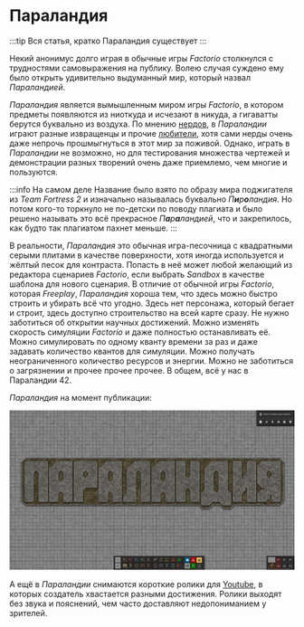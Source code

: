 # Параландия

:::tip Вся статья, кратко
Параландия существует
:::

Некий анонимус долго играя в обычные игры *Factorio* столкнулся с трудностями самовыражения на публику. Волею случая суждено ему было открыть удивительно выдуманный мир, который назвал *Параландией*.

*Параландия* является вымышленным миром игры *Factorio*, в котором предметы появляются из ниоткуда и исчезают в никуда, а гигаватты берутся буквально из воздуха. По мнению [нердов](NerdsVsGeeks.md#народные-деффутаты), в *Параландии* играют разные извращенцы и прочие [любители](NerdsVsGeeks.md#озабоченные-гигагерцами-и-тэрафлопсами), хотя сами нерды очень даже непрочь прошмыгнуться в этот мир за поживой. Однако, играть в *Параландии* не возможно, но для тестирования множества чертежей и демонстрации разных творений очень даже приемлемо, чем многие и пользуются.

:::info На самом деле
Название было взято по образу мира поджигателя из *Team Fortress 2* и изначально называлась буквально *П**и**р**о**ландия*. Но потом кого-то торкнуло не по-детски по поводу плагиата и было решено называть это всё прекрасное *П**а**р**а**ландией*, что и закрепилось, как будто так плагиатом пахнет меньше.
:::

В реальности, *Параландия* это обычная игра-песочница с квадратными серыми плитами в качестве поверхности, хотя иногда используется и жёлтый песок для контраста. Попасть в неё может любой желающий из редактора сценариев *Factorio*, если выбрать *Sandbox* в качестве шаблона для нового сценария. В отличие от обычной игры *Factorio*, которая *Freeplay*, *Параландия* хороша тем, что здесь можно быстро строить и убирать всё что угодно. Здесь нет персонажа, который бегает и строит, здесь доступно строительство на всей карте сразу. Не нужно заботиться об открытии научных достижений. Можно изменять скорость симуляции *Factorio* и даже полностью останавливать её. Можно симулировать по одному кванту времени за раз и даже задавать количество квантов для симуляции. Можно получать неограниченного количество ресурсов и энергии. Можно не заботиться о загрязнении и прочее прочее прочее. В общем, всё у нас в Параландии 42.

*Параландия* на момент публикации:

*![Параландия в Factorio](../_images/Additionals/Paraland.01.jpg)*

А ещё в *Параландии* снимаются короткие ролики для [Youtube](https://www.youtube.com/@AwesomeFactorio/shorts), в которых создатель хвастается разными достижения. Ролики выходят без звука и пояснений, чем часто доставляют недопониманием у зрителей.
